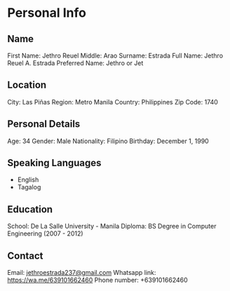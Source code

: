 # Personal Info

## Name

First Name: Jethro Reuel
Middle: Arao
Surname: Estrada
Full Name: Jethro Reuel A. Estrada
Preferred Name: Jethro or Jet

## Location

City: Las Piñas
Region: Metro Manila
Country: Philippines
Zip Code: 1740

## Personal Details

Age: 34
Gender: Male
Nationality: Filipino
Birthday: December 1, 1990

## Speaking Languages

- English
- Tagalog

## Education

School: De La Salle University - Manila
Diploma: BS Degree in Computer Engineering (2007 - 2012)

## Contact

Email: jethroestrada237@gmail.com
Whatsapp link: https://wa.me/639101662460
Phone number: +639101662460
